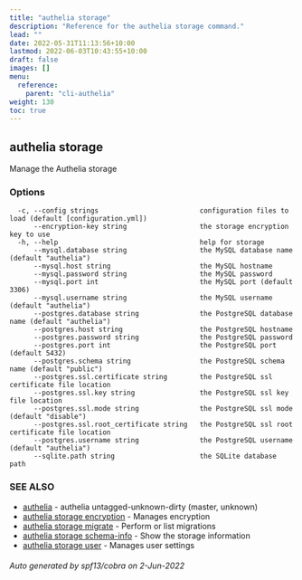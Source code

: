 ```yaml
---
title: "authelia storage"
description: "Reference for the authelia storage command."
lead: ""
date: 2022-05-31T11:13:56+10:00
lastmod: 2022-06-03T10:43:55+10:00
draft: false
images: []
menu:
  reference:
    parent: "cli-authelia"
weight: 130
toc: true
---
```


## authelia storage

Manage the Authelia storage

### Options

```
  -c, --config strings                         configuration files to load (default [configuration.yml])
      --encryption-key string                  the storage encryption key to use
  -h, --help                                   help for storage
      --mysql.database string                  the MySQL database name (default "authelia")
      --mysql.host string                      the MySQL hostname
      --mysql.password string                  the MySQL password
      --mysql.port int                         the MySQL port (default 3306)
      --mysql.username string                  the MySQL username (default "authelia")
      --postgres.database string               the PostgreSQL database name (default "authelia")
      --postgres.host string                   the PostgreSQL hostname
      --postgres.password string               the PostgreSQL password
      --postgres.port int                      the PostgreSQL port (default 5432)
      --postgres.schema string                 the PostgreSQL schema name (default "public")
      --postgres.ssl.certificate string        the PostgreSQL ssl certificate file location
      --postgres.ssl.key string                the PostgreSQL ssl key file location
      --postgres.ssl.mode string               the PostgreSQL ssl mode (default "disable")
      --postgres.ssl.root_certificate string   the PostgreSQL ssl root certificate file location
      --postgres.username string               the PostgreSQL username (default "authelia")
      --sqlite.path string                     the SQLite database path
```

### SEE ALSO

* [authelia](authelia.md)	 - authelia untagged-unknown-dirty (master, unknown)
* [authelia storage encryption](authelia_storage_encryption.md)	 - Manages encryption
* [authelia storage migrate](authelia_storage_migrate.md)	 - Perform or list migrations
* [authelia storage schema-info](authelia_storage_schema-info.md)	 - Show the storage information
* [authelia storage user](authelia_storage_user.md)	 - Manages user settings

###### Auto generated by spf13/cobra on 2-Jun-2022
